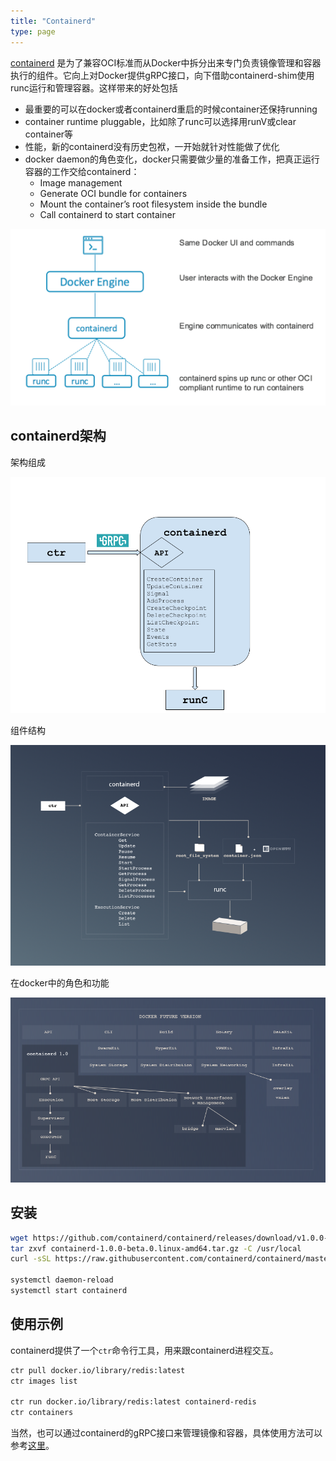 ```yaml
---
title: "Containerd"
type: page
---
```


[containerd](https://containerd.io/) 是为了兼容OCI标准而从Docker中拆分出来专门负责镜像管理和容器执行的组件。它向上对Docker提供gRPC接口，向下借助containerd-shim使用runc运行和管理容器。这样带来的好处包括

* 最重要的可以在docker或者containerd重启的时候container还保持running
* container runtime pluggable，比如除了runc可以选择用runV或clear container等
* 性能，新的containerd没有历史包袱，一开始就针对性能做了优化
* docker daemon的角色变化，docker只需要做少量的准备工作，把真正运行容器的工作交给containerd：
  - Image management
  - Generate OCI bundle for containers
  - Mount the container’s root filesystem inside the bundle
  - Call containerd to start container

![](/images/docker-v11.png)

## containerd架构

架构组成

![](/images/containerd.png)

组件结构

![](/images/chart-a.png)

在docker中的角色和功能

![](/images/chart-d.png)

## 安装

```sh
wget https://github.com/containerd/containerd/releases/download/v1.0.0-beta.0/containerd-1.0.0-beta.0.linux-amd64.tar.gz
tar zxvf containerd-1.0.0-beta.0.linux-amd64.tar.gz -C /usr/local
curl -sSL https://raw.githubusercontent.com/containerd/containerd/master/containerd.service -o /lib/systemd/system/containerd.service

systemctl daemon-reload
systemctl start containerd
```

## 使用示例

containerd提供了一个`ctr`命令行工具，用来跟containerd进程交互。

```sh
ctr pull docker.io/library/redis:latest
ctr images list

ctr run docker.io/library/redis:latest containerd-redis
ctr containers
```

当然，也可以通过containerd的gRPC接口来管理镜像和容器，具体使用方法可以参考[这里](https://github.com/containerd/containerd/blob/master/docs/getting-started.md)。
